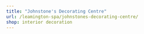 ```yaml
---
title: "Johnstone's Decorating Centre"
url: /leamington-spa/johnstones-decorating-centre/
shop: interior decoration
---
```

